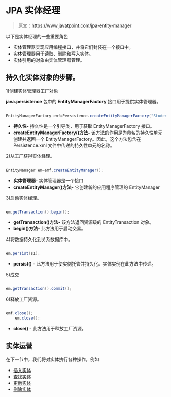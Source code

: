 # JPA 实体经理

> 原文：<https://www.javatpoint.com/jpa-entity-manager>

以下是实体经理的一些重要角色

*   实体管理器实现应用编程接口，并将它们封装在一个接口中。
*   实体管理器用于读取、删除和写入实体。
*   实体引用的对象由实体管理器管理。

## 持久化实体对象的步骤。

1)创建实体管理器工厂对象

**java.persistence** 包中的 **EntityManagerFactory** 接口用于提供实体管理器。

```java

EntityManagerFactory emf=Persistence.createEntityManagerFactory("Student_details");

```

*   **持久性-** 持久性是一个引导类，用于获取 EntityManagerFactory 接口。
*   **createEntityManagerFactory()方法-** 该方法的作用是为命名的持久性单元创建并返回一个 EntityManagerFactory。因此，这个方法包含在 Persistence.xml 文件中传递的持久性单元的名称。

2)从工厂获得实体经理。

```java

EntityManager em=emf.createEntityManager();

```

*   **实体管理器-** 实体管理器是一个接口
*   **createEntityManager()方法-** 它创建新的应用程序管理的 EntityManager

3)启动实体经理。

```java

em.getTransaction().begin();

```

*   **getTransaction()方法-** 该方法返回资源级的 EntityTransaction 对象。
*   **begin()方法-** 此方法用于启动交易。

4)将数据持久化到关系数据库中。

```java

em.persist(s1);

```

*   **persist() -** 此方法用于使实例托管并持久化。实体实例在此方法中传递。

5)成交

```java

em.getTransaction().commit();

```

6)释放工厂资源。

```java

emf.close();
	em.close();

```

*   **close() -** 此方法用于释放工厂资源。

## 实体运营

在下一节中，我们将对实体执行各种操作，例如

*   [插入实体](jpa-inserting-an-entity)
*   [查找实体](jpa-finding-an-entity)
*   [更新实体](jpa-updating-an-entity)
*   [删除实体](jpa-deleting-an-entity)